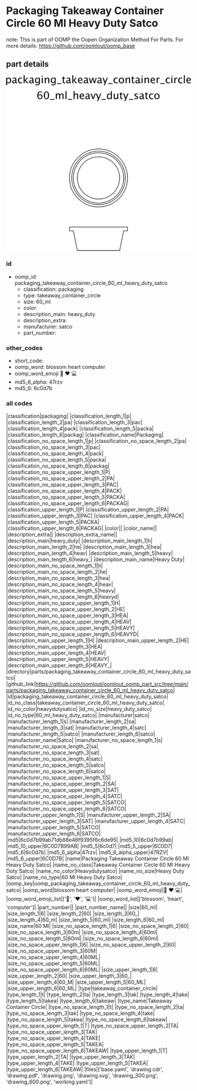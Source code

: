 # Packaging Takeaway Container Circle 60 Ml Heavy Duty Satco  

note: This is part of OOMP the Oopen Organization Method For Parts. For more details: https://github.com/oomlout/oomp_base

##  part details

[![](drawing_600.png)](drawing.png)




### id
* oomp_id: packaging_takeaway_container_circle_60_ml_heavy_duty_satco
  * classification: packaging
  * type: takeaway_container_circle
  * size: 60_ml
  * color: 
  * description_main: heavy_duty
  * description_extra: 
  * manufacturer: satco
  * part_number: 

### other_codes
* short_code: 
* oomp_word: blossom heart computer
* oomp_word_emoji :blossom: :heart: :computer:
* md5_6_alpha: 47rzv
* md5_6: 6c0d7b

### all codes 
|classification|packaging|
|classification_length_1|p|
|classification_length_2|pa|
|classification_length_3|pac|
|classification_length_4|pack|
|classification_length_5|packa|
|classification_length_6|packag|
|classification_name|Packaging|
|classification_no_space_length_1|p|
|classification_no_space_length_2|pa|
|classification_no_space_length_3|pac|
|classification_no_space_length_4|pack|
|classification_no_space_length_5|packa|
|classification_no_space_length_6|packag|
|classification_no_space_upper_length_1|P|
|classification_no_space_upper_length_2|PA|
|classification_no_space_upper_length_3|PAC|
|classification_no_space_upper_length_4|PACK|
|classification_no_space_upper_length_5|PACKA|
|classification_no_space_upper_length_6|PACKAG|
|classification_upper_length_1|P|
|classification_upper_length_2|PA|
|classification_upper_length_3|PAC|
|classification_upper_length_4|PACK|
|classification_upper_length_5|PACKA|
|classification_upper_length_6|PACKAG|
|color||
|color_name||
|description_extra||
|description_extra_name||
|description_main|heavy_duty|
|description_main_length_1|h|
|description_main_length_2|he|
|description_main_length_3|hea|
|description_main_length_4|heav|
|description_main_length_5|heavy|
|description_main_length_6|heavy_|
|description_main_name|Heavy Duty|
|description_main_no_space_length_1|h|
|description_main_no_space_length_2|he|
|description_main_no_space_length_3|hea|
|description_main_no_space_length_4|heav|
|description_main_no_space_length_5|heavy|
|description_main_no_space_length_6|heavyd|
|description_main_no_space_upper_length_1|H|
|description_main_no_space_upper_length_2|HE|
|description_main_no_space_upper_length_3|HEA|
|description_main_no_space_upper_length_4|HEAV|
|description_main_no_space_upper_length_5|HEAVY|
|description_main_no_space_upper_length_6|HEAVYD|
|description_main_upper_length_1|H|
|description_main_upper_length_2|HE|
|description_main_upper_length_3|HEA|
|description_main_upper_length_4|HEAV|
|description_main_upper_length_5|HEAVY|
|description_main_upper_length_6|HEAVY_|
|directory|parts/packaging_takeaway_container_circle_60_ml_heavy_duty_satco|
|github_link|https://github.com/oomlout/oomlout_oomp_part_src/tree/main/parts/packaging_takeaway_container_circle_60_ml_heavy_duty_satco|
|id|packaging_takeaway_container_circle_60_ml_heavy_duty_satco|
|id_no_class|takeaway_container_circle_60_ml_heavy_duty_satco|
|id_no_color|heavydutysatco|
|id_no_size|heavy_duty_satco|
|id_no_type|60_ml_heavy_duty_satco|
|manufacturer|satco|
|manufacturer_length_1|s|
|manufacturer_length_2|sa|
|manufacturer_length_3|sat|
|manufacturer_length_4|satc|
|manufacturer_length_5|satco|
|manufacturer_length_6|satco|
|manufacturer_name|Satco|
|manufacturer_no_space_length_1|s|
|manufacturer_no_space_length_2|sa|
|manufacturer_no_space_length_3|sat|
|manufacturer_no_space_length_4|satc|
|manufacturer_no_space_length_5|satco|
|manufacturer_no_space_length_6|satco|
|manufacturer_no_space_upper_length_1|S|
|manufacturer_no_space_upper_length_2|SA|
|manufacturer_no_space_upper_length_3|SAT|
|manufacturer_no_space_upper_length_4|SATC|
|manufacturer_no_space_upper_length_5|SATCO|
|manufacturer_no_space_upper_length_6|SATCO|
|manufacturer_upper_length_1|S|
|manufacturer_upper_length_2|SA|
|manufacturer_upper_length_3|SAT|
|manufacturer_upper_length_4|SATC|
|manufacturer_upper_length_5|SATCO|
|manufacturer_upper_length_6|SATCO|
|md5|6c0d7b99ab71db88e46f9395f6c6de95|
|md5_10|6c0d7b99ab|
|md5_10_upper|6C0D7B99AB|
|md5_5|6c0d7|
|md5_5_upper|6C0D7|
|md5_6|6c0d7b|
|md5_6_alpha|47rzv|
|md5_6_alpha_upper|47RZV|
|md5_6_upper|6C0D7B|
|name|Packaging Takeaway Container Circle 60 Ml Heavy Duty Satco|
|name_no_class|Takeaway Container Circle 60 Ml Heavy Duty Satco|
|name_no_color|Heavydutysatco|
|name_no_size|Heavy Duty Satco|
|name_no_type|60 Ml Heavy Duty Satco|
|oomp_key|oomp_packaging_takeaway_container_circle_60_ml_heavy_duty_satco|
|oomp_word|blossom heart computer|
|oomp_word_emoji|:blossom: :heart: :computer:|
|oomp_word_emoji_list|[':blossom:', ':heart:', ':computer:']|
|oomp_word_list|['blossom', 'heart', 'computer']|
|part_number||
|part_number_name||
|size|60_ml|
|size_length_1|6|
|size_length_2|60|
|size_length_3|60_|
|size_length_4|60_m|
|size_length_5|60_ml|
|size_length_6|60_ml|
|size_name|60 Ml|
|size_no_space_length_1|6|
|size_no_space_length_2|60|
|size_no_space_length_3|60m|
|size_no_space_length_4|60ml|
|size_no_space_length_5|60ml|
|size_no_space_length_6|60ml|
|size_no_space_upper_length_1|6|
|size_no_space_upper_length_2|60|
|size_no_space_upper_length_3|60M|
|size_no_space_upper_length_4|60ML|
|size_no_space_upper_length_5|60ML|
|size_no_space_upper_length_6|60ML|
|size_upper_length_1|6|
|size_upper_length_2|60|
|size_upper_length_3|60_|
|size_upper_length_4|60_M|
|size_upper_length_5|60_ML|
|size_upper_length_6|60_ML|
|type|takeaway_container_circle|
|type_length_1|t|
|type_length_2|ta|
|type_length_3|tak|
|type_length_4|take|
|type_length_5|takea|
|type_length_6|takeaw|
|type_name|Takeaway Container Circle|
|type_no_space_length_1|t|
|type_no_space_length_2|ta|
|type_no_space_length_3|tak|
|type_no_space_length_4|take|
|type_no_space_length_5|takea|
|type_no_space_length_6|takeaw|
|type_no_space_upper_length_1|T|
|type_no_space_upper_length_2|TA|
|type_no_space_upper_length_3|TAK|
|type_no_space_upper_length_4|TAKE|
|type_no_space_upper_length_5|TAKEA|
|type_no_space_upper_length_6|TAKEAW|
|type_upper_length_1|T|
|type_upper_length_2|TA|
|type_upper_length_3|TAK|
|type_upper_length_4|TAKE|
|type_upper_length_5|TAKEA|
|type_upper_length_6|TAKEAW|
|files|['base.yaml', 'drawing.cdr', 'drawing.pdf', 'drawing.png', 'drawing.svg', 'drawing_300.png', 'drawing_600.png', 'working.yaml']|
